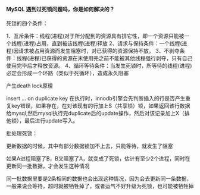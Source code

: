 #### MySQL 遇到过死锁问题吗，你是如何解决的？





死锁的四个条件：

1、互斥条件：线程(进程)对于所分配到的资源具有排它性，即一个资源只能被一个线程(进程)占用，直到被该线程(进程)释放
2、请求与保持条件：一个线程(进程)因请求被占用资源而发生阻塞时，对已获得的资源保持不放。
3、不剥夺条件：线程(进程)已获得的资源在末使用完之前不能被其他线程强行剥夺，只有自己使用完毕后才释放资源。
4、循环等待条件：当发生死锁时，所等待的线程(进程)必定会形成一个环路（类似于死循环），造成永久阻塞



产生death lock原理

insert ... on duplicate key 在执行时，innodb引擎会先判断插入的行是否产生重复key错误，如果存在，在对该现有的行加上S（共享锁）锁，如果返回该行数据给mysql,然后mysql执行完duplicate后的update操作，然后对该记录加上X（排他锁），最后进行update写入。



批处理死锁：

更新数据的时候，其中有部分数据锁加不上去，只能等待，就发生了阻塞

如果A进程阻塞了B，B又阻塞了A，就变成了死锁，估计有至少2个进程，同时在更新同一批数据，才会发生这种情况

同一批数据里要是2条相同的数据也会出现这种情况，因为会去更新同一条数据，一般来说会等待，超时就被牺牲掉了，或者运气不好升级为死锁，也可能被牺牲掉